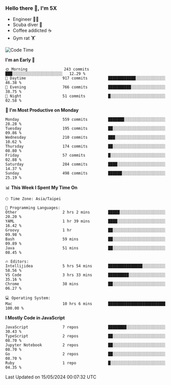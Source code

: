 ### Hello there 👋, I'm 5X

* Engineer 👨‍💻
* Scuba diver 🤿
* Coffee addicted ☕️
* Gym rat 🏋️

<!--START_SECTION:waka-->
![Code Time](http://img.shields.io/badge/Code%20Time-952%20hrs%2032%20mins-blue)

**I'm an Early 🐤** 

```text
🌞 Morning                243 commits         ███░░░░░░░░░░░░░░░░░░░░░░   12.29 % 
🌆 Daytime                917 commits         ████████████░░░░░░░░░░░░░   46.38 % 
🌃 Evening                766 commits         ██████████░░░░░░░░░░░░░░░   38.75 % 
🌙 Night                  51 commits          █░░░░░░░░░░░░░░░░░░░░░░░░   02.58 % 
```
📅 **I'm Most Productive on Monday** 

```text
Monday                   559 commits         ███████░░░░░░░░░░░░░░░░░░   28.28 % 
Tuesday                  195 commits         ██░░░░░░░░░░░░░░░░░░░░░░░   09.86 % 
Wednesday                210 commits         ███░░░░░░░░░░░░░░░░░░░░░░   10.62 % 
Thursday                 174 commits         ██░░░░░░░░░░░░░░░░░░░░░░░   08.80 % 
Friday                   57 commits          █░░░░░░░░░░░░░░░░░░░░░░░░   02.88 % 
Saturday                 284 commits         ████░░░░░░░░░░░░░░░░░░░░░   14.37 % 
Sunday                   498 commits         ██████░░░░░░░░░░░░░░░░░░░   25.19 % 
```


📊 **This Week I Spent My Time On** 

```text
🕑︎ Time Zone: Asia/Taipei

💬 Programming Languages: 
Other                    2 hrs 2 mins        █████░░░░░░░░░░░░░░░░░░░░   20.20 % 
YAML                     1 hr 39 mins        ████░░░░░░░░░░░░░░░░░░░░░   16.42 % 
Groovy                   1 hr                ██░░░░░░░░░░░░░░░░░░░░░░░   09.98 % 
Bash                     59 mins             ██░░░░░░░░░░░░░░░░░░░░░░░   09.89 % 
Java                     51 mins             ██░░░░░░░░░░░░░░░░░░░░░░░   08.45 % 

🔥 Editors: 
Intellijidea             5 hrs 54 mins       ███████████████░░░░░░░░░░   58.56 % 
VS Code                  3 hrs 33 mins       █████████░░░░░░░░░░░░░░░░   35.16 % 
Chrome                   38 mins             ██░░░░░░░░░░░░░░░░░░░░░░░   06.27 % 

💻 Operating System: 
Mac                      10 hrs 6 mins       █████████████████████████   100.00 % 
```

**I Mostly Code in JavaScript** 

```text
JavaScript               7 repos             ████████░░░░░░░░░░░░░░░░░   30.43 % 
TypeScript               2 repos             ██░░░░░░░░░░░░░░░░░░░░░░░   08.70 % 
Jupyter Notebook         2 repos             ██░░░░░░░░░░░░░░░░░░░░░░░   08.70 % 
Go                       2 repos             ██░░░░░░░░░░░░░░░░░░░░░░░   08.70 % 
Ruby                     1 repo              █░░░░░░░░░░░░░░░░░░░░░░░░   04.35 % 
```




 Last Updated on 15/05/2024 00:07:32 UTC
<!--END_SECTION:waka-->
